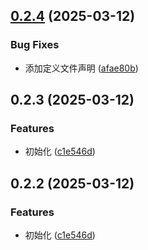 

## [0.2.4](https://github.com/WangMingHua111/pulse-monorepo/compare/opc_v0.2.3...opc_v0.2.4) (2025-03-12)


### Bug Fixes

* 添加定义文件声明 ([afae80b](https://github.com/WangMingHua111/pulse-monorepo/commit/afae80bc6b1cb5011dfbdd30ecd740446495821b))

## 0.2.3 (2025-03-12)


### Features

* 初始化 ([c1e546d](https://github.com/WangMingHua111/pulse-monorepo/commit/c1e546da7c4dde0d6d47bb2c44cfccef5b658e0c))

## 0.2.2 (2025-03-12)


### Features

* 初始化 ([c1e546d](https://github.com/WangMingHua111/pulse-monorepo/commit/c1e546da7c4dde0d6d47bb2c44cfccef5b658e0c))
